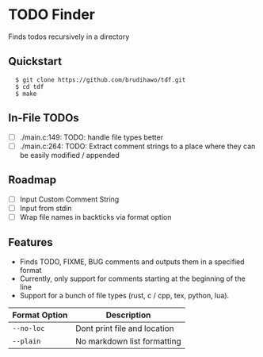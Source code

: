 # TODO Finder
Finds todos recursively in a directory

## Quickstart

```commandline
  $ git clone https://github.com/brudihawo/tdf.git
  $ cd tdf
  $ make
```

## In-File TODOs
- [ ] ./main.c:149: TODO: handle file types better
- [ ] ./main.c:264: TODO: Extract comment strings to a place where they can be easily modified / appended

## Roadmap
- [ ] Input Custom Comment String
- [ ] Input from stdin
- [ ] Wrap file names in backticks via format option

## Features
- Finds TODO, FIXME, BUG comments and outputs them in a specified format
- Currently, only support for comments starting at the beginning of the line
- Support for a bunch of file types (rust, c / cpp, tex, python, lua).

| Format Option | Description                  |
|---------------|------------------------------|
| `--no-loc`    | Dont print file and location |
| `--plain`     | No markdown list formatting  |
